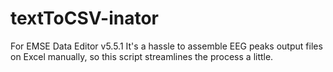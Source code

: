 # textToCSV-inator
For EMSE Data Editor v5.5.1
It's a hassle to assemble EEG peaks output files on Excel manually, so this script streamlines the process a little.
